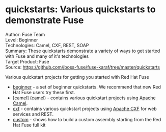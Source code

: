 quickstarts: Various quickstarts to demonstrate Fuse  
======================================================
Author: Fuse Team  
Level: Beginner  
Technologies: Camel, CXF, REST, SOAP  
Summary: These quickstarts demonstrate a variety of ways to get started with Fuse and many of it's technologies  
Target Product: Fuse  
Source: <https://github.com/jboss-fuse/fuse-karaf/tree/master/quickstarts>  

Various quickstart projects for getting you started with Red Hat Fuse

* [beginner](beginner) - a set of beginner quickstarts. We recommend that new Red Hat Fuse users try these first.
* [camel] (camel) - contains various quickstart projects using [Apache Camel](http://camel.apache.org).
* [cxf](cxf) - contains various quickstart projects using [Apache CXF](http://cxf.apache.org) for web services and REST.
* [custom](custom) - shows how to build a custom assembly starting from the Red Hat Fuse full kit




